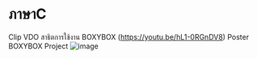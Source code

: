 # ภาษาC
Clip VDO สาธิตการใช้งาน BOXYBOX (https://youtu.be/hL1-0RGnDV8)
Poster BOXYBOX Project
![image](https://cdn.discordapp.com/attachments/1150691086562508811/1167721245727539300/IMG_0351.jpg?ex=654f2828&is=653cb328&hm=37e7082dc23d5800253cdb96d3b7d82a1c65f89f009ca2bef177ec51d042203d&)
